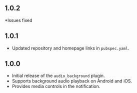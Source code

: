 ## 1.0.2
 *Issues fixed 
## 1.0.1

* Updated repository and homepage links in `pubspec.yaml`.

## 1.0.0

* Initial release of the `audio_background` plugin.
* Supports background audio playback on Android and iOS.
* Provides media controls in the notification.